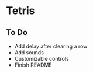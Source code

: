 # Tetris

## To Do

- Add delay after clearing a row
- Add sounds
- Customizable controls
- Finish README
